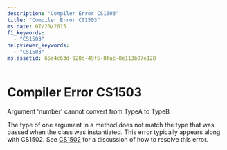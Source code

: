 ```yaml
---
description: "Compiler Error CS1503"
title: "Compiler Error CS1503"
ms.date: 07/20/2015
f1_keywords: 
  - "CS1503"
helpviewer_keywords: 
  - "CS1503"
ms.assetid: 65e4c63d-928d-49f5-8fac-8e113b07e128
---
```

# Compiler Error CS1503
Argument 'number' cannot convert from TypeA to TypeB  
  
 The type of one argument in a method does not match the type that was passed when the class was instantiated. This error typically appears along with CS1502. See [CS1502](../language-reference/compiler-messages/cs1502.md) for a discussion of how to resolve this error.
